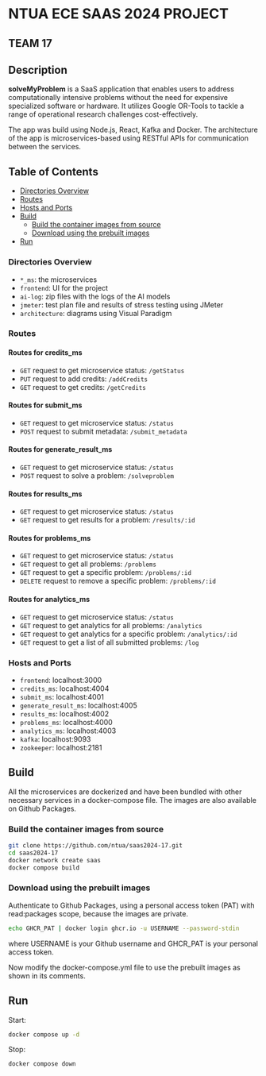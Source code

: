 # NTUA ECE SAAS 2024 PROJECT
  
## TEAM 17
  
## Description
**solveMyProblem** is a SaaS application that enables users to address computationally intensive problems without the need for expensive specialized software or hardware.
It utilizes Google OR-Tools to tackle a range of operational research challenges cost-effectively.

The app was build using Node.js, React, Kafka and Docker.
The architecture of the app is microservices-based using RESTful APIs for communication between the services.

## Table of Contents
- [Directories Overview](#directories-overview)
- [Routes](#routes)
- [Hosts and Ports](#hosts-and-ports)
- [Build](#build)
  - [Build the container images from source](#build-the-container-images-from-source)
  - [Download using the prebuilt images](#download-using-the-prebuilt-images)
- [Run](#run)


### Directories Overview

- `*_ms`: the microservices
- `frontend`: UI for the project
- `ai-log`: zip files with the logs of the AI models
- `jmeter`: test plan file and results of stress testing using JMeter
- `architecture`: diagrams using Visual Paradigm

### Routes

#### Routes for credits_ms
- `GET` request to get microservice status: `/getStatus`
- `PUT` request to add credits: `/addCredits`
- `GET` request to get credits: `/getCredits`

#### Routes for submit_ms
- `GET` request to get microservice status: `/status`
- `POST` request to submit metadata: `/submit_metadata`

#### Routes for generate_result_ms
- `GET` request to get microservice status: `/status`
- `POST` request to solve a problem: `/solveproblem`

#### Routes for results_ms
- `GET` request to get microservice status: `/status`
- `GET` request to get results for a problem: `/results/:id`

#### Routes for problems_ms
- `GET` request to get microservice status: `/status`
- `GET` request to get all problems: `/problems`
- `GET` request to get a specific problem: `/problems/:id`
- `DELETE` request to remove a specific problem: `/problems/:id`

#### Routes for analytics_ms
- `GET` request to get microservice status: `/status`
- `GET` request to get analytics for all problems: `/analytics`
- `GET` request to get analytics for a specific problem: `/analytics/:id`
- `GET` request to get a list of all submitted problems: `/log`

### Hosts and Ports

- `frontend`: localhost:3000
- `credits_ms`: localhost:4004
- `submit_ms`: localhost:4001
- `generate_result_ms`: localhost:4005
- `results_ms`: localhost:4002
- `problems_ms`: localhost:4000
- `analytics_ms`: localhost:4003
- `kafka`: localhost:9093
- `zookeeper`: localhost:2181


## Build

All the microservices are dockerized and have been bundled with other necessary services in a docker-compose file.
The images are also available on Github Packages.

### Build the container images from source

```bash
git clone https://github.com/ntua/saas2024-17.git
cd saas2024-17
docker network create saas
docker compose build
```

### Download using the prebuilt images

Authenticate to Github Packages, using a personal access token (PAT) with read:packages scope, because the images are private.
```bash
echo GHCR_PAT | docker login ghcr.io -u USERNAME --password-stdin
```
where USERNAME is your Github username and GHCR_PAT is your personal access token.

Now modify the docker-compose.yml file to use the prebuilt images as shown in its comments.

## Run

Start:
```bash
docker compose up -d
```

Stop:
```bash
docker compose down
```





